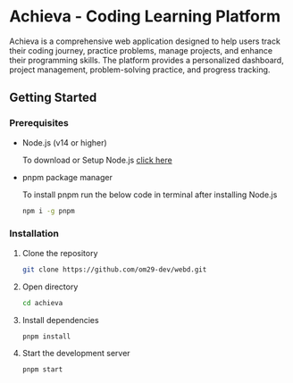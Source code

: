 # Achieva - Coding Learning Platform

Achieva is a comprehensive web application designed to help users track their coding journey, practice problems, manage projects, and enhance their programming skills. The platform provides a personalized dashboard, project management, problem-solving practice, and progress tracking.

## Getting Started

### Prerequisites
- Node.js (v14 or higher)

    To download or Setup Node.js [click here](https://nodejs.org/en/download)

- pnpm package manager

    To install pnpm run the below code in terminal after installing Node.js
    ```bash
    npm i -g pnpm
    ```


### Installation

1. Clone the repository
    ```bash
    git clone https://github.com/om29-dev/webd.git
    ```

2. Open directory
    ```bash
    cd achieva
    ``` 

3. Install dependencies
    ```bash
    pnpm install
    ``` 

4. Start the development server
    ```bash
    pnpm start
    ``` 
